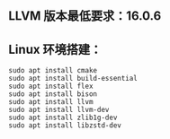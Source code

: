 ## LLVM 版本最低要求：16.0.6

## Linux 环境搭建：
```
sudo apt install cmake
sudo apt install build-essential
sudo apt install flex
sudo apt install bison
sudo apt install llvm
sudo apt install llvm-dev
sudo apt install zlib1g-dev
sudo apt install libzstd-dev
```
